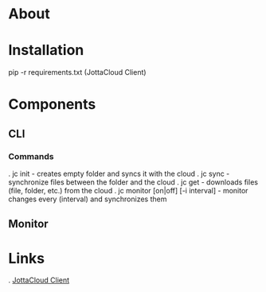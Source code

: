 # About

# Installation
pip -r requirements.txt (JottaCloud Client)

# Components

## CLI

### Commands
. jc init - creates empty folder and syncs it with the cloud
. jc sync - synchronize files between the folder and the cloud
. jc get - downloads files (file, folder, etc.) from the cloud
. jc monitor [on|off] [-i interval] - monitor changes every (interval) and synchronizes them

## Monitor


# Links
. [JottaCloud Client](https://pypi.python.org/pypi?:action=display&name=jottacloudclient&version=0.2.5-1)

